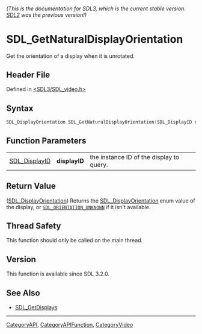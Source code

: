 ###### (This is the documentation for SDL3, which is the current stable version. [SDL2](https://wiki.libsdl.org/SDL2/) was the previous version!)
# SDL_GetNaturalDisplayOrientation

Get the orientation of a display when it is unrotated.

## Header File

Defined in [<SDL3/SDL_video.h>](https://github.com/libsdl-org/SDL/blob/main/include/SDL3/SDL_video.h)

## Syntax

```c
SDL_DisplayOrientation SDL_GetNaturalDisplayOrientation(SDL_DisplayID displayID);
```

## Function Parameters

|                                |               |                                          |
| ------------------------------ | ------------- | ---------------------------------------- |
| [SDL_DisplayID](SDL_DisplayID) | **displayID** | the instance ID of the display to query. |

## Return Value

([SDL_DisplayOrientation](SDL_DisplayOrientation)) Returns the
[SDL_DisplayOrientation](SDL_DisplayOrientation) enum value of the display,
or [`SDL_ORIENTATION_UNKNOWN`](SDL_ORIENTATION_UNKNOWN) if it isn't
available.

## Thread Safety

This function should only be called on the main thread.

## Version

This function is available since SDL 3.2.0.

## See Also

- [SDL_GetDisplays](SDL_GetDisplays)

----
[CategoryAPI](CategoryAPI), [CategoryAPIFunction](CategoryAPIFunction), [CategoryVideo](CategoryVideo)

